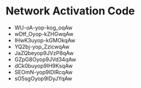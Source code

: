 # Network Activation Code
* WU-oA-yop-kog_oqAw
* wDtf_Oyop-kZHGwqAw
* IHwK3uyop-kGMOkqAw
* YQ2bj-yop_ZzicwqAw
* JaZQbeyop9JVzP8qAw
* GZpG8Oyop9JVd34qAw
* dCk0buyop9IH9KsqAw
* SEOmN-yop9IDlRcqAw
* sO5sgOyop9IDyJYqAw